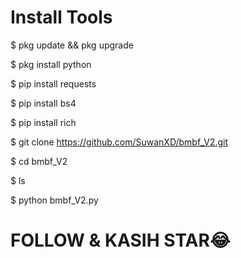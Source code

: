 # Install Tools
$ pkg update && pkg upgrade

$ pkg install python

$ pip install requests

$ pip install bs4

$ pip install rich

$ git clone https://github.com/SuwanXD/bmbf_V2.git

$ cd bmbf_V2

$ ls

$ python bmbf_V2.py

# FOLLOW & KASIH STAR😂
